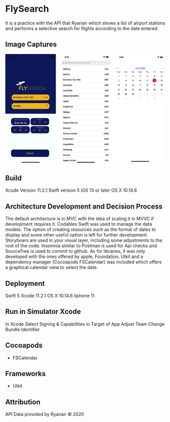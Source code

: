 # FlySearch

It is a practice with the API that Ryanair which shows a list of airport stations and performs a selective search for flights according to the date entered


## Image Captures

![image](CaptureImage.jpg)

## Build 

Xcode  Version 11.2.1
Swift version 5
iOS 13 or later
OS X 10.14.6
 

## Architecture Development and Decision Process

The default architecture is in MVC with the idea of scaling it in MVVC if development requires it. Codables Swift was used to manage the data models. The option of creating resources such as the format of dates to display and some other useful option is left for further development. Storyboars are used in your visual layer, including some adjustments to the root of the code. Insomnia similar to Postman is used for Api checks and SourceTree is used to commit to github.
As for libraries, it was only developed with the ones offered by apple, Foundation, UIkit and a dependency manager (Cocoapods FSCalendar) was included which offers a graphical calendar view to select the date.


## Deployment

Swift 5 
Xcode 11.2.1
OS X 10.14.6
Iiphone  11

## Run in Simulator Xcode

In Xcode Select Signing & Capabilities in Target of App
Adjust Team
Change Bundle Identifier

## Cocoapods

- FSCalendar


## Frameworks

- UIkit


## Attribution

API Data provided by Ryanair © 2020
